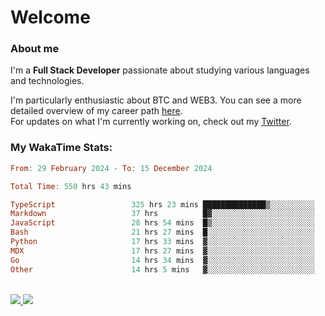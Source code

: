 # Welcome

### About me

I'm a **Full Stack Developer** passionate about studying various languages and technologies. 
</br>

I'm particularly enthusiastic about BTC and WEB3. You can see a more detailed overview of my career path [here](https://yanfer.vercel.app/).
</br>
For updates on what I'm currently working on, check out my [Twitter](https://twitter.com/yamigake).

### My WakaTime Stats:
<!--START_SECTION:waka-->

```haskell
From: 29 February 2024 - To: 15 December 2024

Total Time: 550 hrs 43 mins

TypeScript                 325 hrs 23 mins ██████████████▒░░░░░░░░░░   57.61 %
Markdown                   37 hrs          █▓░░░░░░░░░░░░░░░░░░░░░░░   06.55 %
JavaScript                 28 hrs 54 mins  █▒░░░░░░░░░░░░░░░░░░░░░░░   05.12 %
Bash                       21 hrs 27 mins  █░░░░░░░░░░░░░░░░░░░░░░░░   03.80 %
Python                     17 hrs 33 mins  ▓░░░░░░░░░░░░░░░░░░░░░░░░   03.11 %
MDX                        17 hrs 27 mins  ▓░░░░░░░░░░░░░░░░░░░░░░░░   03.09 %
Go                         14 hrs 34 mins  ▓░░░░░░░░░░░░░░░░░░░░░░░░   02.58 %
Other                      14 hrs 5 mins   ▓░░░░░░░░░░░░░░░░░░░░░░░░   02.50 %
```

<!--END_SECTION:waka-->

<div style="display: inline_block"><br>
  <a style="border-radius:10px;" href="https://www.linkedin.com/in/yan-fernandes-55a81a201/" target="_blank"><img src="https://skillicons.dev/icons?i=linkedin" target="_blank"</a> 
  <a style="border-radius:10px;" href = "mailto:yanfernandes404@gmail.com"><img src="https://skillicons.dev/icons?i=gmail" target="_blank"></a>
</div>
